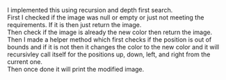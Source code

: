 I implemented this using recursion and depth first search.  
First I checked if the image was null or empty or just not meeting the requirements. If it is then just return the image.  
Then check if the image is already the new color then return the image.  
Then I made a helper method which first checks if the position is out of bounds and if it is not then it changes the color to the new color and it will recursivley call itself for the positions up, down, left, and right from the current one.  
Then once done it will print the modified image.
